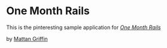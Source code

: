 # One Month Rails

This is the pinteresting sample application for
[*One Month Rails*](http://onemonthrails.com)

by [Mattan Griffin](http://mattangriffel.com)